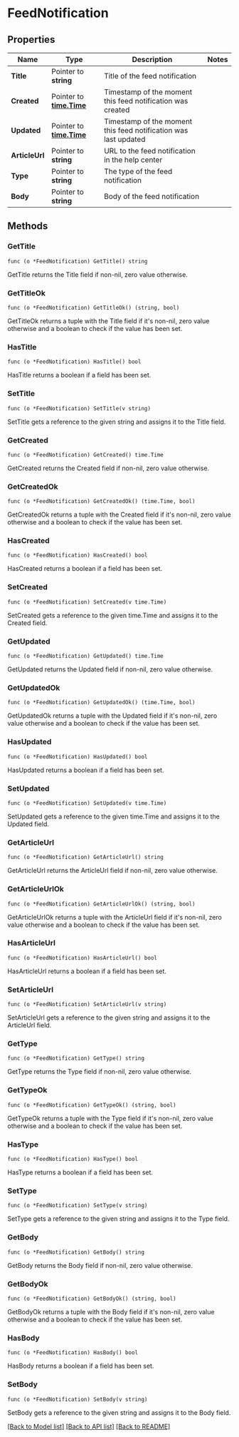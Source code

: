 # FeedNotification

## Properties

Name | Type | Description | Notes
------------ | ------------- | ------------- | -------------
**Title** | Pointer to **string** | Title of the feed notification | 
**Created** | Pointer to [**time.Time**](time.Time.md) | Timestamp of the moment this feed notification was created | 
**Updated** | Pointer to [**time.Time**](time.Time.md) | Timestamp of the moment this feed notification was last updated | 
**ArticleUrl** | Pointer to **string** | URL to the feed notification in the help center | 
**Type** | Pointer to **string** | The type of the feed notification | 
**Body** | Pointer to **string** | Body of the feed notification | 

## Methods

### GetTitle

`func (o *FeedNotification) GetTitle() string`

GetTitle returns the Title field if non-nil, zero value otherwise.

### GetTitleOk

`func (o *FeedNotification) GetTitleOk() (string, bool)`

GetTitleOk returns a tuple with the Title field if it's non-nil, zero value otherwise
and a boolean to check if the value has been set.

### HasTitle

`func (o *FeedNotification) HasTitle() bool`

HasTitle returns a boolean if a field has been set.

### SetTitle

`func (o *FeedNotification) SetTitle(v string)`

SetTitle gets a reference to the given string and assigns it to the Title field.

### GetCreated

`func (o *FeedNotification) GetCreated() time.Time`

GetCreated returns the Created field if non-nil, zero value otherwise.

### GetCreatedOk

`func (o *FeedNotification) GetCreatedOk() (time.Time, bool)`

GetCreatedOk returns a tuple with the Created field if it's non-nil, zero value otherwise
and a boolean to check if the value has been set.

### HasCreated

`func (o *FeedNotification) HasCreated() bool`

HasCreated returns a boolean if a field has been set.

### SetCreated

`func (o *FeedNotification) SetCreated(v time.Time)`

SetCreated gets a reference to the given time.Time and assigns it to the Created field.

### GetUpdated

`func (o *FeedNotification) GetUpdated() time.Time`

GetUpdated returns the Updated field if non-nil, zero value otherwise.

### GetUpdatedOk

`func (o *FeedNotification) GetUpdatedOk() (time.Time, bool)`

GetUpdatedOk returns a tuple with the Updated field if it's non-nil, zero value otherwise
and a boolean to check if the value has been set.

### HasUpdated

`func (o *FeedNotification) HasUpdated() bool`

HasUpdated returns a boolean if a field has been set.

### SetUpdated

`func (o *FeedNotification) SetUpdated(v time.Time)`

SetUpdated gets a reference to the given time.Time and assigns it to the Updated field.

### GetArticleUrl

`func (o *FeedNotification) GetArticleUrl() string`

GetArticleUrl returns the ArticleUrl field if non-nil, zero value otherwise.

### GetArticleUrlOk

`func (o *FeedNotification) GetArticleUrlOk() (string, bool)`

GetArticleUrlOk returns a tuple with the ArticleUrl field if it's non-nil, zero value otherwise
and a boolean to check if the value has been set.

### HasArticleUrl

`func (o *FeedNotification) HasArticleUrl() bool`

HasArticleUrl returns a boolean if a field has been set.

### SetArticleUrl

`func (o *FeedNotification) SetArticleUrl(v string)`

SetArticleUrl gets a reference to the given string and assigns it to the ArticleUrl field.

### GetType

`func (o *FeedNotification) GetType() string`

GetType returns the Type field if non-nil, zero value otherwise.

### GetTypeOk

`func (o *FeedNotification) GetTypeOk() (string, bool)`

GetTypeOk returns a tuple with the Type field if it's non-nil, zero value otherwise
and a boolean to check if the value has been set.

### HasType

`func (o *FeedNotification) HasType() bool`

HasType returns a boolean if a field has been set.

### SetType

`func (o *FeedNotification) SetType(v string)`

SetType gets a reference to the given string and assigns it to the Type field.

### GetBody

`func (o *FeedNotification) GetBody() string`

GetBody returns the Body field if non-nil, zero value otherwise.

### GetBodyOk

`func (o *FeedNotification) GetBodyOk() (string, bool)`

GetBodyOk returns a tuple with the Body field if it's non-nil, zero value otherwise
and a boolean to check if the value has been set.

### HasBody

`func (o *FeedNotification) HasBody() bool`

HasBody returns a boolean if a field has been set.

### SetBody

`func (o *FeedNotification) SetBody(v string)`

SetBody gets a reference to the given string and assigns it to the Body field.


[[Back to Model list]](../README.md#documentation-for-models) [[Back to API list]](../README.md#documentation-for-api-endpoints) [[Back to README]](../README.md)


